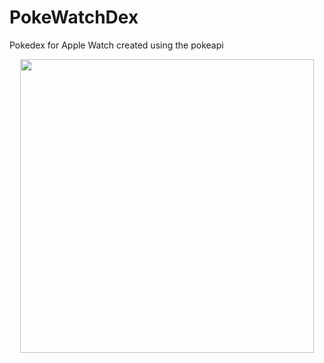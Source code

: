 # PokeWatchDex

Pokedex for Apple Watch created using the pokeapi 

<p align="center">
<img src="https://github.com/kadm91/assets/blob/main/PokeWatchDex.gif"  width=“240” height="470" /> 
</p>
